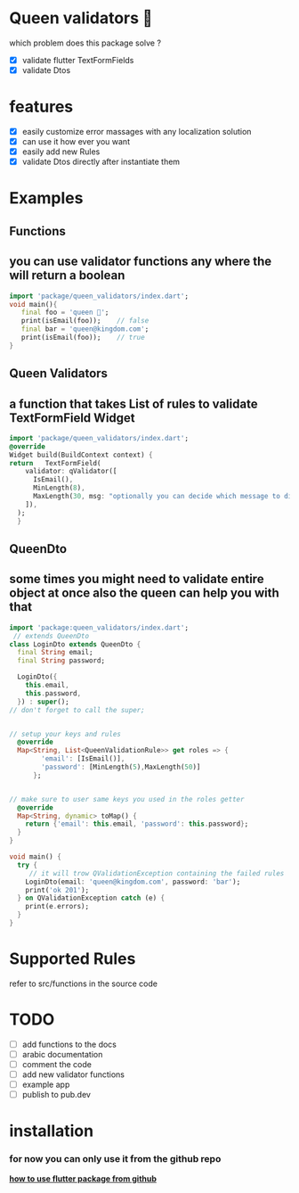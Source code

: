 # Queen validators 👑

which problem does this package solve ?

- [x] validate flutter TextFormFields
- [x] validate Dtos

# features

- [x] easily customize error massages with any localization solution
- [x] can use it how ever you want
- [x] easily add new Rules
- [x] validate Dtos directly after instantiate them

# Examples

## **Functions**

## you can use validator functions any where the will return a boolean

```dart
import 'package/queen_validators/index.dart';
void main(){
   final foo = 'queen 👑';
   print(isEmail(foo));    // false
   final bar = 'queen@kingdom.com';
   print(isEmail(foo));    // true
}
```

## **Queen Validators**

## a function that takes List of rules to validate **TextFormField** Widget

```dart
import 'package/queen_validators/index.dart';
@override
Widget build(BuildContext context) {
return   TextFormField(
    validator: qValidator([
      IsEmail(),
      MinLength(8),
      MaxLength(30, msg: "optionally you can decide which message to display if the validation fails"),
    ]),
  );
  }
```

## **QueenDto**

## some times you might need to validate entire object at once also the queen can help you with that

```dart
import 'package:queen_validators/index.dart';
 // extends QueenDto
class LoginDto extends QueenDto {
  final String email;
  final String password;

  LoginDto({
    this.email,
    this.password,
  }) : super();
// don't forget to call the super;


// setup your keys and rules
  @override
  Map<String, List<QueenValidationRule>> get roles => {
        'email': [IsEmail()],
        'password': [MinLength(5),MaxLength(50)]
      };


// make sure to user same keys you used in the roles getter
  @override
  Map<String, dynamic> toMap() {
    return {'email': this.email, 'password': this.password};
  }
}

void main() {
  try {
     // it will trow QValidationException containing the failed rules
    LoginDto(email: 'queen@kingdom.com', password: 'bar');
    print('ok 201');
  } on QValidationException catch (e) {
    print(e.errors);
  }
}

```

# Supported Rules

refer to src/functions in the source code

# TODO

- [ ] add functions to the docs
- [ ] arabic documentation
- [ ] comment the code
- [ ] add new validator functions
- [ ] example app
- [ ] publish to pub.dev

# installation

### for now you can only use it from the github repo

**[how to use flutter package from github](https://stackoverflow.com/a/54023220/14834591)**
